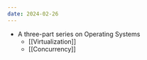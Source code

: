 ```yaml
---
date: 2024-02-26
---
```

- A three-part series on Operating Systems
    - [[Virtualization]]
    - [[Concurrency]]